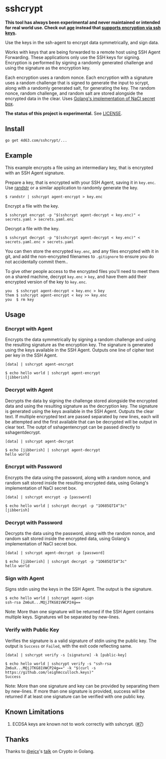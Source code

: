 # sshcrypt

**This tool has always been experimental and never maintained or intended for real world use. Check out [age](https://age-encryption.org/) instead that [supports encryption via ssh keys](https://twitter.com/FiloSottile/status/1459662674963357702?t=FXFVq-4bTwLxpVmg6sF1ZA&s=19).**

Use the keys in the ssh-agent to encrypt data symmetrically, and sign data.

Works with keys that are being forwarded to a remote host using SSH Agent Forwarding. These applications only use the SSH keys for signing. Encryption is performed by signing a randomly generated challenge and using the signature as the encryption key.

Each encryption uses a random nonce. Each encryption with a signature uses a random challenge that is signed to generate the input to scrypt, along with a randomly generated salt, for generating the key. The random nonce, random challenge, and random salt are stored alongside the encrypted data in the clear. Uses [Golang's implementation of NaCl secret box](https://godoc.org/golang.org/x/crypto/nacl/secretbox).

**The status of this project is experimental.** See [LICENSE](LICENSE).

## Install

```
go get 4d63.com/sshcrypt/...
```

## Example

This example encrypts a file using an intermediary key, that is encrypted with an SSH Agent signature.

Prepare a key, that is encrypted with your SSH Agent, saving it in `key.enc`. Use [randstr](@leighmcculloch/randstr) or a similar application to randomly generate the key.

```
$ randstr | sshcrypt agent-encrypt > key.enc
```

Encrypt a file with the key.

```
$ sshcrypt encrypt -p "$(sshcrypt agent-decrypt < key.enc)" < secrets.yaml > secrets.yaml.enc
```

Decrypt a file with the key.

```
$ sshcrypt decrypt -p "$(sshcrypt agent-decrypt < key.enc)" < secrets.yaml.enc > secrets.yaml
```

You can then store the encrypted `key.enc`, and any files encrypted with it in git, and add the non-encrypted filenames to `.gitignore` to ensure you do not accidentally commit them..

To give other people access to the encrypted files you'll need to meet them on a shared machine, decrypt `key.enc` > `key`, and have them add their encrypted version of the key to `key.enc`.

```
you  $ sshcrypt agent-decrypt < key.enc > key
them $ sshcrypt agent-encrypt < key >> key.enc
you  $ rm key
```

## Usage

### Encrypt with Agent

Encrypts the data symmetrically by signing a random challenge and using the resulting signature as the encryption key. The signature is generated using the keys available in the SSH Agent. Outputs one line of cipher text per key in the SSH Agent.

```
[data] | sshcrypt agent-encrypt
```

```
$ echo hello world | sshcrypt agent-encrypt
[jibberish]
```

### Decrypt with Agent

Decrypts the data by signing the challenge stored alongside the encrypted data and using the resulting signature as the decryption key. The signature is generated using the keys available in the SSH Agent. Outputs the clear text. If multiple encrypted text are passed separated by new lines, each will be attempted and the first available that can be decrypted will be output in clear text. The outpt of sshagentencrypt can be passed directly to sshagentdecrypt.

```
[data] | sshcrypt agent-decrypt
```

```
$ echo [jibberish] | sshcrypt agent-decrypt
hello world
```

### Encrypt with Password

Encrypts the data using the password, along with a random nonce, and random salt stored inside the resulting encrypted data, using Golang's implementation of NaCl secret box.

```
[data] | sshcrypt encrypt -p [password]
```

```
$ echo hello world | sshcrypt decrypt -p "1O685Q7I4^3c"
[jibberish]
```

### Decrypt with Password

Decrypts the data using the password, along with the random nonce, and random salt stored inside the encrypted data, using Golang's implementation of NaCl secret box.

```
[data] | sshcrypt agent-decrypt -p [password]
```

```
$ echo [jibberish] | sshcrypt decrypt -p "1O685Q7I4^3c"
hello world
```

### Sign with Agent

Signs stdin using the keys in the SSH Agent. The output is the signature.

```
$ echo hello world | sshcrypt agent-sign
ssh-rsa Zm6uX...MQjJTKG81VWCP24g==
```

Note: More than one signature will be returned if the SSH Agent contains multiple keys. Signatures wll be separated by new-lines.

### Verify with Public Key

Verifies the signature is a valid signature of stdin using the public key. The output is `Success` or `Failed`, with the exit code reflecting same.

```
[data] | sshcrypt verify -s [signature] -k [public-key]
```

```
$ echo hello world | sshcrypt verify -s "ssh-rsa Zm6uX...MQjJTKG81VWCP24g==" -k "$(curl -s https://github.com/leighmcculloch.keys)"
Success
```

Note: More than one signature and key can be provided by separating them by new-lines. If more than one signature is provided, success will be returned if at least one signature can be verified with one public key.

## Known Limitations

1. ECDSA keys are known not to work correctly with sshcrypt. ([#7](https://github.com/leighmcculloch/sshcrypt/issues/7))

## Thanks

Thanks to [@ejcx](https://github.com/ejcx)'s [talk](https://twitter.com/ejcx_/status/732595370136494080) on Crypto in Golang.

